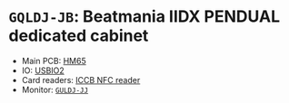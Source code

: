 # `GQLDJ-JB`: Beatmania IIDX PENDUAL dedicated cabinet

* Main PCB: [HM65](../boards.md#hm65)
* IO: [USBIO2](../io.md#usbio2)
* Card readers: [ICCB NFC reader](../io.md#iccb)
* Monitor: [`GULDJ-JJ`](GULDJ-JJ.md)
